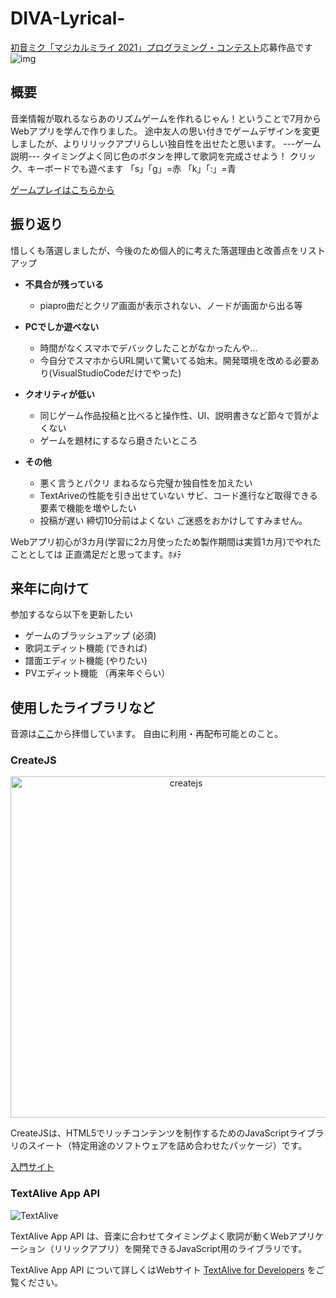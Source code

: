 # DIVA-Lyrical-
[初音ミク「マジカルミライ 2021」プログラミング・コンテスト](https://magicalmirai.com/2021/procon/)応募作品です
![img](/preview.gif)
## 概要
音楽情報が取れるならあのリズムゲームを作れるじゃん！ということで7月からWebアプリを学んで作りました。
途中友人の思い付きでゲームデザインを変更しましたが、よりリリックアプリらしい独自性を出せたと思います。
---ゲーム説明---
タイミングよく同じ色のボタンを押して歌詞を完成させよう！
クリック、キーボードでも遊べます 「s」「g」=赤 「k」「:」=青

[ゲームプレイはこちらから](https://mushroom8orz.github.io/DIVA-Lyrical-/)

## 振り返り
惜しくも落選しましたが、今後のため個人的に考えた落選理由と改善点をリストアップ
- **不具合が残っている**
	- piapro曲だとクリア画面が表示されない、ノードが画面から出る等
 
- **PCでしか遊べない**
	- 時間がなくスマホでデバックしたことがなかったんや…
	- 今自分でスマホからURL開いて驚いてる始末。開発環境を改める必要あり(VisualStudioCodeだけでやった)
 
- **クオリティが低い**
	- 同じゲーム作品投稿と比べると操作性、UI、説明書きなど節々で質がよくない
	- ゲームを題材にするなら磨きたいところ
 
- **その他**
	- 悪く言うとパクリ まねるなら完璧か独自性を加えたい
	- TextAriveの性能を引き出せていない サビ、コード進行など取得できる要素で機能を増やしたい
	- 投稿が遅い 締切10分前はよくない ご迷惑をおかけしてすみません。

Webアプリ初心が3カ月(学習に2カ月使ったため製作期間は実質1カ月)でやれたこととしては
正直満足だと思ってます。ﾎﾒﾃ

## 来年に向けて
参加するなら以下を更新したい
- ゲームのブラッシュアップ (必須)
- 歌詞エディット機能 (できれば)
- 譜面エディット機能 (やりたい)
- PVエディット機能 （再来年ぐらい）

## 使用したライブラリなど
音源は[ここ](https://github.com/pentamania/sukuphina)から拝借しています。
自由に利用・再配布可能とのこと。

### CreateJS
<p align="center">
  <a href="https://createjs.com">
    <img alt="createjs" src="https://raw.githubusercontent.com/createjs/createjs/master/assets/github-header.png" width="546">
  </a>
</p>
CreateJSは、HTML5でリッチコンテンツを制作するためのJavaScriptライブラリのスイート（特定用途のソフトウェアを詰め合わせたパッケージ）です。

[入門サイト](https://mushroom8orz.github.io/DIVA-Lyrical-/)

### TextAlive App API

![TextAlive](https://i.gyazo.com/thumb/1000/5301e6f642d255c5cfff98e049b6d1f3-png.png)

TextAlive App API は、音楽に合わせてタイミングよく歌詞が動くWebアプリケーション（リリックアプリ）を開発できるJavaScript用のライブラリです。

TextAlive App API について詳しくはWebサイト [TextAlive for Developers](https://developer.textalive.jp/) をご覧ください。